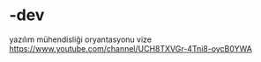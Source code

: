 # -dev
yazılım mühendisliği oryantasyonu vize 
https://www.youtube.com/channel/UCH8TXVGr-4Tni8-oycB0YWA
